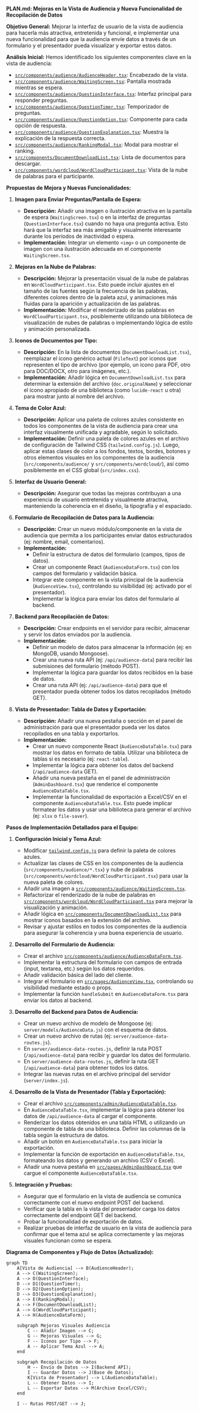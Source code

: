 **PLAN.md: Mejoras en la Vista de Audiencia y Nueva Funcionalidad de Recopilación de Datos**

**Objetivo General:** Mejorar la interfaz de usuario de la vista de audiencia para hacerla más atractiva, entretenida y funcional, e implementar una nueva funcionalidad para que la audiencia envíe datos a través de un formulario y el presentador pueda visualizar y exportar estos datos.

**Análisis Inicial:**
Hemos identificado los siguientes componentes clave en la vista de audiencia:
*   [`src/components/audience/AudienceHeader.tsx`](src/components/audience/AudienceHeader.tsx): Encabezado de la vista.
*   [`src/components/audience/WaitingScreen.tsx`](src/components/audience/WaitingScreen.tsx): Pantalla mostrada mientras se espera.
*   [`src/components/audience/QuestionInterface.tsx`](src/components/audience/QuestionInterface.tsx): Interfaz principal para responder preguntas.
*   [`src/components/audience/QuestionTimer.tsx`](src/components/audience/QuestionTimer.tsx): Temporizador de preguntas.
*   [`src/components/audience/QuestionOption.tsx`](src/components/audience/QuestionOption.tsx): Componente para cada opción de respuesta.
*   [`src/components/audience/QuestionExplanation.tsx`](src/components/audience/QuestionExplanation.tsx): Muestra la explicación de la respuesta correcta.
*   [`src/components/audience/RankingModal.tsx`](src/components/audience/RankingModal.tsx): Modal para mostrar el ranking.
*   [`src/components/DocumentDownloadList.tsx`](src/components/DocumentDownloadList.tsx): Lista de documentos para descargar.
*   [`src/components/wordcloud/WordCloudParticipant.tsx`](src/components/wordcloud/WordCloudParticipant.tsx): Vista de la nube de palabras para el participante.

**Propuestas de Mejora y Nuevas Funcionalidades:**

1.  **Imagen para Enviar Preguntas/Pantalla de Espera:**
    *   **Descripción:** Añadir una imagen o ilustración atractiva en la pantalla de espera (`WaitingScreen.tsx`) o en la interfaz de preguntas (`QuestionInterface.tsx`) cuando no haya una pregunta activa. Esto hará que la interfaz sea más amigable y visualmente interesante durante los periodos de inactividad o espera.
    *   **Implementación:** Integrar un elemento `<img>` o un componente de imagen con una ilustración adecuada en el componente `WaitingScreen.tsx`.

2.  **Mejoras en la Nube de Palabras:**
    *   **Descripción:** Mejorar la presentación visual de la nube de palabras en `WordCloudParticipant.tsx`. Esto puede incluir ajustes en el tamaño de las fuentes según la frecuencia de las palabras, diferentes colores dentro de la paleta azul, y animaciones más fluidas para la aparición y actualización de las palabras.
    *   **Implementación:** Modificar el renderizado de las palabras en `WordCloudParticipant.tsx`, posiblemente utilizando una biblioteca de visualización de nubes de palabras o implementando lógica de estilo y animación personalizada.

3.  **Iconos de Documentos por Tipo:**
    *   **Descripción:** En la lista de documentos (`DocumentDownloadList.tsx`), reemplazar el icono genérico actual (`FileText`) por iconos que representen el tipo de archivo (por ejemplo, un icono para PDF, otro para DOC/DOCX, otro para imágenes, etc.).
    *   **Implementación:** Añadir lógica en `DocumentDownloadList.tsx` para determinar la extensión del archivo (`doc.originalName`) y seleccionar el icono apropiado de una biblioteca (como `lucide-react` u otra) para mostrar junto al nombre del archivo.

4.  **Tema de Color Azul:**
    *   **Descripción:** Aplicar una paleta de colores azules consistente en todos los componentes de la vista de audiencia para crear una interfaz visualmente unificada y agradable, según lo solicitado.
    *   **Implementación:** Definir una paleta de colores azules en el archivo de configuración de Tailwind CSS (`tailwind.config.js`). Luego, aplicar estas clases de color a los fondos, textos, bordes, botones y otros elementos visuales en los componentes de la audiencia (`src/components/audience/` y `src/components/wordcloud/`), así como posiblemente en el CSS global (`src/index.css`).

5.  **Interfaz de Usuario General:**
    *   **Descripción:** Asegurar que todas las mejoras contribuyan a una experiencia de usuario entretenida y visualmente atractiva, manteniendo la coherencia en el diseño, la tipografía y el espaciado.

6.  **Formulario de Recopilación de Datos para la Audiencia:**
    *   **Descripción:** Crear un nuevo módulo/componente en la vista de audiencia que permita a los participantes enviar datos estructurados (ej: nombre, email, comentarios).
    *   **Implementación:**
        *   Definir la estructura de datos del formulario (campos, tipos de datos).
        *   Crear un componente React (`AudienceDataForm.tsx`) con los campos del formulario y validación básica.
        *   Integrar este componente en la vista principal de la audiencia (`AudienceView.tsx`), controlando su visibilidad (ej: activado por el presentador).
        *   Implementar la lógica para enviar los datos del formulario al backend.

7.  **Backend para Recopilación de Datos:**
    *   **Descripción:** Crear endpoints en el servidor para recibir, almacenar y servir los datos enviados por la audiencia.
    *   **Implementación:**
        *   Definir un modelo de datos para almacenar la información (ej: en MongoDB, usando Mongoose).
        *   Crear una nueva ruta API (ej: `/api/audience-data`) para recibir las submisiones del formulario (método POST).
        *   Implementar la lógica para guardar los datos recibidos en la base de datos.
        *   Crear una ruta API (ej: `/api/audience-data`) para que el presentador pueda obtener todos los datos recopilados (método GET).

8.  **Vista de Presentador: Tabla de Datos y Exportación:**
    *   **Descripción:** Añadir una nueva pestaña o sección en el panel de administración para que el presentador pueda ver los datos recopilados en una tabla y exportarlos.
    *   **Implementación:**
        *   Crear un nuevo componente React (`AudienceDataTable.tsx`) para mostrar los datos en formato de tabla. Utilizar una biblioteca de tablas si es necesario (ej: `react-table`).
        *   Implementar la lógica para obtener los datos del backend (`/api/audience-data` GET).
        *   Añadir una nueva pestaña en el panel de administración (`AdminDashboard.tsx`) que renderice el componente `AudienceDataTable.tsx`.
        *   Implementar la funcionalidad de exportación a Excel/CSV en el componente `AudienceDataTable.tsx`. Esto puede implicar formatear los datos y usar una biblioteca para generar el archivo (ej: `xlsx` o `file-saver`).

**Pasos de Implementación Detallados para el Equipo:**

1.  **Configuración Inicial y Tema Azul:**
    *   Modificar [`tailwind.config.js`](tailwind.config.js) para definir la paleta de colores azules.
    *   Actualizar las clases de CSS en los componentes de la audiencia (`src/components/audience/*.tsx`) y nube de palabras (`src/components/wordcloud/WordCloudParticipant.tsx`) para usar la nueva paleta de colores.
    *   Añadir una imagen a [`src/components/audience/WaitingScreen.tsx`](src/components/audience/WaitingScreen.tsx).
    *   Refactorizar el renderizado de la nube de palabras en [`src/components/wordcloud/WordCloudParticipant.tsx`](src/components/wordcloud/WordCloudParticipant.tsx) para mejorar la visualización y animación.
    *   Añadir lógica en [`src/components/DocumentDownloadList.tsx`](src/components/DocumentDownloadList.tsx) para mostrar iconos basados en la extensión del archivo.
    *   Revisar y ajustar estilos en todos los componentes de la audiencia para asegurar la coherencia y una buena experiencia de usuario.

2.  **Desarrollo del Formulario de Audiencia:**
    *   Crear el archivo [`src/components/audience/AudienceDataForm.tsx`](src/components/audience/AudienceDataForm.tsx).
    *   Implementar la estructura del formulario con campos de entrada (input, textarea, etc.) según los datos requeridos.
    *   Añadir validación básica del lado del cliente.
    *   Integrar el formulario en [`src/pages/AudienceView.tsx`](src/pages/AudienceView.tsx), controlando su visibilidad mediante estado o props.
    *   Implementar la función `handleSubmit` en `AudienceDataForm.tsx` para enviar los datos al backend.

3.  **Desarrollo del Backend para Datos de Audiencia:**
    *   Crear un nuevo archivo de modelo de Mongoose (ej: `server/models/AudienceData.js`) con el esquema de datos.
    *   Crear un nuevo archivo de rutas (ej: `server/audience-data-routes.js`).
    *   En `server/audience-data-routes.js`, definir la ruta POST (`/api/audience-data`) para recibir y guardar los datos del formulario.
    *   En `server/audience-data-routes.js`, definir la ruta GET (`/api/audience-data`) para obtener todos los datos.
    *   Integrar las nuevas rutas en el archivo principal del servidor (`server/index.js`).

4.  **Desarrollo de la Vista de Presentador (Tabla y Exportación):**
    *   Crear el archivo [`src/components/admin/AudienceDataTable.tsx`](src/components/admin/AudienceDataTable.tsx).
    *   En `AudienceDataTable.tsx`, implementar la lógica para obtener los datos de `/api/audience-data` al cargar el componente.
    *   Renderizar los datos obtenidos en una tabla HTML o utilizando un componente de tabla de una biblioteca. Definir las columnas de la tabla según la estructura de datos.
    *   Añadir un botón en `AudienceDataTable.tsx` para iniciar la exportación.
    *   Implementar la función de exportación en `AudienceDataTable.tsx`, formateando los datos y generando un archivo (CSV o Excel).
    *   Añadir una nueva pestaña en [`src/pages/AdminDashboard.tsx`](src/pages/AdminDashboard.tsx) que cargue el componente `AudienceDataTable.tsx`.

5.  **Integración y Pruebas:**
    *   Asegurar que el formulario en la vista de audiencia se comunica correctamente con el nuevo endpoint POST del backend.
    *   Verificar que la tabla en la vista del presentador carga los datos correctamente del endpoint GET del backend.
    *   Probar la funcionalidad de exportación de datos.
    *   Realizar pruebas de interfaz de usuario en la vista de audiencia para confirmar que el tema azul se aplica correctamente y las mejoras visuales funcionan como se espera.

**Diagrama de Componentes y Flujo de Datos (Actualizado):**

```mermaid
graph TD
    A[Vista de Audiencia] --> B(AudienceHeader);
    A --> C(WaitingScreen);
    A --> D(QuestionInterface);
    D --> D1(QuestionTimer);
    D --> D2(QuestionOption);
    D --> D3(QuestionExplanation);
    A --> E(RankingModal);
    A --> F(DocumentDownloadList);
    A --> G(WordCloudParticipant);
    A --> H(AudienceDataForm);

    subgraph Mejoras Visuales Audiencia
        C -- Añadir Imagen --> C;
        G -- Mejoras Visuales --> G;
        F -- Iconos por Tipo --> F;
        A -- Aplicar Tema Azul --> A;
    end

    subgraph Recopilación de Datos
        H -- Envío de Datos --> I(Backend API);
        I -- Guardar Datos --> J(Base de Datos);
        K[Vista de Presentador] --> L(AudienceDataTable);
        L -- Obtener Datos --> I;
        L -- Exportar Datos --> M(Archivo Excel/CSV);
    end

    I -- Rutas POST/GET --> J;